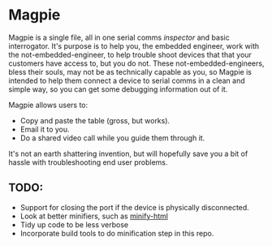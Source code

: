 # Magpie 
Magpie is a single file, all in one serial comms *inspector* and basic interrogator.
It's purpose is to help you, the embedded engineer, work with the not-embedded-engineer, to help trouble shoot devices that that your customers have access to, but you do not. These not-embedded-engineers, bless their souls, may not be as technically capable as you, so Magpie is intended to help them connect a device to serial comms in a clean and simple way, so you can get some debugging information out of it.

Magpie allows users to:
- Copy and paste the table (gross, but works).
- Email it to you.
- Do a shared video call while you guide them through it.

It's not an earth shattering invention, but will hopefully save you a bit of hassle with troubleshooting end user problems.


## TODO:
- Support for closing the port if the device is physically disconnected.
- Look at better minifiers, such as [minify-html](https://github.com/wilsonzlin/minify-html)
- Tidy up code to be less verbose
- Incorporate build tools to do minification step in this repo.